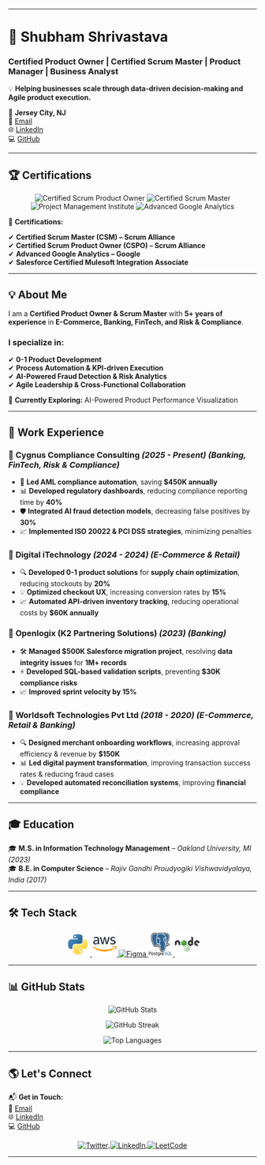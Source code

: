 
---
  
# **🚀 Shubham Shrivastava**  

### **Certified Product Owner | Certified Scrum Master | Product Manager | Business Analyst**  

💡 **Helping businesses scale through data-driven decision-making and Agile product execution.**  

📍 **Jersey City, NJ**  
📧 [Email](mailto:shubhamshrivastava813@gmail.com)  
🌐 [LinkedIn](https://linkedin.com/in/shubhamshrivastava11)  
💻 [GitHub](https://github.com/shubhamshrivastava11)  

---

## 🏆 **Certifications**  

<p align="center">
    <img src="https://raw.githubusercontent.com/shubhamshrivastava11/shubhamshrivastava11/main/assets/CSPO.png" alt="Certified Scrum Product Owner" height="100"/>
    <img src="https://raw.githubusercontent.com/shubhamshrivastava11/shubhamshrivastava11/main/assets/CSM.png" alt="Certified Scrum Master" height="100"/>
    <img src="https://raw.githubusercontent.com/shubhamshrivastava11/shubhamshrivastava11/main/assets/PMI.png" alt="Project Management Institute" height="100"/>
    <img src="https://raw.githubusercontent.com/shubhamshrivastava11/shubhamshrivastava11/main/assets/GoogleAnalytics.png" alt="Advanced Google Analytics" height="100"/>
</p>

📜 **Certifications:**  

✔ **Certified Scrum Master (CSM) – Scrum Alliance**  
✔ **Certified Scrum Product Owner (CSPO) – Scrum Alliance**  
✔ **Advanced Google Analytics – Google**  
✔ **Salesforce Certified Mulesoft Integration Associate**  

---

## 💡 **About Me**  

I am a **Certified Product Owner & Scrum Master** with **5+ years of experience** in **E-Commerce, Banking, FinTech, and Risk & Compliance**.  

### **I specialize in:**  
✔ **0-1 Product Development**  
✔ **Process Automation & KPI-driven Execution**  
✔ **AI-Powered Fraud Detection & Risk Analytics**  
✔ **Agile Leadership & Cross-Functional Collaboration**  

🎯 **Currently Exploring:** AI-Powered Product Performance Visualization  

---

## 📂 **Work Experience**  

### 🔹 **Cygnus Compliance Consulting** *(2025 - Present)* *(Banking, FinTech, Risk & Compliance)*  

- 🚀 **Led AML compliance automation**, saving **$450K annually**  
- 📊 **Developed regulatory dashboards**, reducing compliance reporting time by **40%**  
- 🛡️ **Integrated AI fraud detection models**, decreasing false positives by **30%**  
- 📈 **Implemented ISO 20022 & PCI DSS strategies**, minimizing penalties  

### 🔹 **Digital iTechnology** *(2024 - 2024)* *(E-Commerce & Retail)*  

- 🔍 **Developed 0-1 product solutions** for **supply chain optimization**, reducing stockouts by **20%**  
- 💡 **Optimized checkout UX**, increasing conversion rates by **15%**  
- 📈 **Automated API-driven inventory tracking**, reducing operational costs by **$60K annually**  

### 🔹 **Openlogix (K2 Partnering Solutions)** *(2023)* *(Banking)*  

- 🛠 **Managed $500K Salesforce migration project**, resolving **data integrity issues** for **1M+ records**  
- ⚡ **Developed SQL-based validation scripts**, preventing **$30K compliance risks**  
- 📈 **Improved sprint velocity by 15%**  

### 🔹 **Worldsoft Technologies Pvt Ltd** *(2018 - 2020)* *(E-Commerce, Retail & Banking)*  

- 🔍 **Designed merchant onboarding workflows**, increasing approval efficiency & revenue by **$150K**  
- 📊 **Led digital payment transformation**, improving transaction success rates & reducing fraud cases  
- 💡 **Developed automated reconciliation systems**, improving **financial compliance**  

---

## 🎓 **Education**  

🎓 **M.S. in Information Technology Management** – *Oakland University, MI* *(2023)*  
🎓 **B.E. in Computer Science** – *Rajiv Gandhi Proudyogiki Vishwavidyalaya, India* *(2017)*  

---

## 🛠 **Tech Stack**  

<p align="center"> 
    <a href="https://www.python.org" target="_blank">
        <img src="https://raw.githubusercontent.com/devicons/devicon/master/icons/python/python-original.svg" alt="Python" width="50" height="50"/>
    </a>
    <a href="https://aws.amazon.com" target="_blank">
        <img src="https://raw.githubusercontent.com/devicons/devicon/master/icons/amazonwebservices/amazonwebservices-original-wordmark.svg" alt="AWS" width="50" height="50"/>
    </a>
    <a href="https://www.figma.com/" target="_blank">
        <img src="https://www.vectorlogo.zone/logos/figma/figma-icon.svg" alt="Figma" width="50" height="50"/>
    </a>
    <a href="https://www.postgresql.org/" target="_blank">
        <img src="https://raw.githubusercontent.com/devicons/devicon/master/icons/postgresql/postgresql-original-wordmark.svg" alt="PostgreSQL" width="50" height="50"/>
    </a>
    <a href="https://nodejs.org" target="_blank">
        <img src="https://raw.githubusercontent.com/devicons/devicon/master/icons/nodejs/nodejs-original-wordmark.svg" alt="NodeJS" width="50" height="50"/>
    </a>
</p>

---

## 📊 **GitHub Stats**  

<p align="center">
    <img src="https://github-readme-stats.vercel.app/api?username=shubhamshrivastava11&show_icons=true&theme=tokyonight" alt="GitHub Stats" />
</p>

<p align="center">
    <img src="https://github-readme-streak-stats.herokuapp.com/?user=shubhamshrivastava11&theme=tokyonight" alt="GitHub Streak" />
</p>

<p align="center">
    <img src="https://github-readme-stats.vercel.app/api/top-langs?username=shubhamshrivastava11&show_icons=true&theme=tokyonight&layout=compact" alt="Top Languages" />
</p>

---

## 🌎 **Let's Connect**  

📬 **Get in Touch:**  
📧 [Email](mailto:shubhamshrivastava813@gmail.com)  
🌐 [LinkedIn](https://linkedin.com/in/shubhamshrivastava11)  
💻 [GitHub](https://github.com/shubhamshrivastava11)  

<p align="center">
    <a href="https://twitter.com/ishubham11" target="_blank">
        <img align="center" src="https://raw.githubusercontent.com/rahuldkjain/github-profile-readme-generator/master/src/images/icons/Social/twitter.svg" alt="Twitter" height="40" width="40" />
    </a>
    <a href="https://linkedin.com/in/shubhamshrivastava11" target="_blank">
        <img align="center" src="https://raw.githubusercontent.com/rahuldkjain/github-profile-readme-generator/master/src/images/icons/Social/linked-in-alt.svg" alt="LinkedIn" height="40" width="40" />
    </a>
    <a href="https://www.leetcode.com/shubham11795" target="_blank">
        <img align="center" src="https://raw.githubusercontent.com/rahuldkjain/github-profile-readme-generator/master/src/images/icons/Social/leet-code.svg" alt="LeetCode" height="40" width="40" />
    </a>
</p>

---
